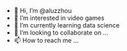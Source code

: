 - 👋 Hi, I’m @aluzzhou
- 👀 I’m interested in video games
- 🌱 I’m currently learning data science 
- 💞️ I’m looking to collaborate on ...
- 📫 How to reach me ...

<!---
aluzzhou/aluzzhou is a ✨ special ✨ repository because its `README.md` (this file) appears on your GitHub profile.
You can click the Preview link to take a look at your changes.
--->
